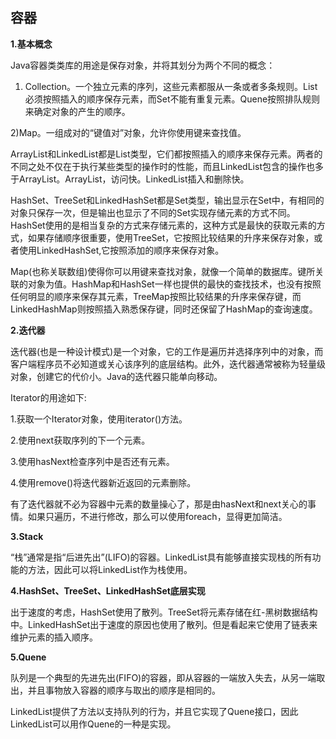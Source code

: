 ## **容器**

**1.基本概念**

Java容器类类库的用途是保存对象，并将其划分为两个不同的概念：

1) Collection。一个独立元素的序列，这些元素都服从一条或者多条规则。List必须按照插入的顺序保存元素，而Set不能有重复元素。Quene按照排队规则来确定对象的产生的顺序。

2)Map。一组成对的“键值对”对象，允许你使用键来查找值。



ArrayList和LinkedList都是List类型，它们都按照插入的顺序来保存元素。两者的不同之处不仅在于执行某些类型的操作时的性能，而且LinkedList包含的操作也多于ArrayList。ArrayList，访问快。LinkedList插入和删除快。

HashSet、TreeSet和LinkedHashSet都是Set类型，输出显示在Set中，有相同的对象只保存一次，但是输出也显示了不同的Set实现存储元素的方式不同。HashSet使用的是相当复杂的方式来存储元素的，这种方式是最快的获取元素的方式，如果存储顺序很重要，使用TreeSet，它按照比较结果的升序来保存对象，或者使用LinkedHashSet,它按照添加的顺序来保存对象。

Map(也称关联数组)使得你可以用键来查找对象，就像一个简单的数据库。键所关联的对象为值。HashMap和HashSet一样也提供的最快的查找技术，也没有按照任何明显的顺序来保存其元素，TreeMap按照比较结果的升序来保存键，而LinkedHashMap则按照插入熟悉保存键，同时还保留了HashMap的查询速度。

**2.迭代器**

迭代器(也是一种设计模式)是一个对象，它的工作是遍历并选择序列中的对象，而客户端程序员不必知道或关心该序列的底层结构。此外，迭代器通常被称为轻量级对象，创建它的代价小。Java的迭代器只能单向移动。

Iterator的用途如下:

1.获取一个Iterator对象，使用iterator()方法。

2.使用next获取序列的下一个元素。

3.使用hasNext检查序列中是否还有元素。

4.使用remove()将迭代器新近返回的元素删除。

有了迭代器就不必为容器中元素的数量操心了，那是由hasNext和next关心的事情。如果只遍历，不进行修改，那么可以使用foreach，显得更加简洁。

**3.Stack**

“栈”通常是指“后进先出”(LIFO)的容器。LinkedList具有能够直接实现栈的所有功能的方法，因此可以将LinkedList作为栈使用。

**4.HashSet、TreeSet、LinkedHashSet底层实现**

出于速度的考虑，HashSet使用了散列。TreeSet将元素存储在红-黑树数据结构中。LinkedHashSet出于速度的原因也使用了散列。但是看起来它使用了链表来维护元素的插入顺序。

**5.Quene**

队列是一个典型的先进先出(FIFO)的容器，即从容器的一端放入失去，从另一端取出，并且事物放入容器的顺序与取出的顺序是相同的。

LinkedList提供了方法以支持队列的行为，并且它实现了Quene接口，因此LinkedList可以用作Quene的一种是实现。